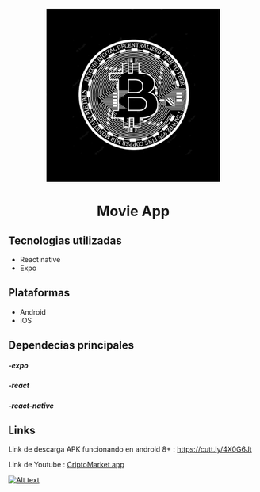 <p align="center"><a href="https://github.com/Leancba/RecipeFood-App/"><img width="350" src="https://github.com/Leancba/Criptomarket/blob/main/assets/logo.png" alt="lx-music logo"></a></p>


<h1 align="center">Movie App</h1>

<h2> Tecnologias utilizadas </h2>

- React native
- Expo

<h2> Plataformas </h2>

- Android
- IOS

<h2> Dependecias principales </h2>

##### -expo
##### -react
##### -react-native


<h2> Links </h2>

Link de descarga APK funcionando en android 8+ : https://cutt.ly/4X0G6Jt

Link de Youtube :  [CriptoMarket app](https://www.youtube.com/watch?v=3PoS7X4mzv4)

[![Alt text](https://img.youtube.com/vi/3PoS7X4mzv4/0.jpg)](https://www.youtube.com/watch?v=3PoS7X4mzv4)
